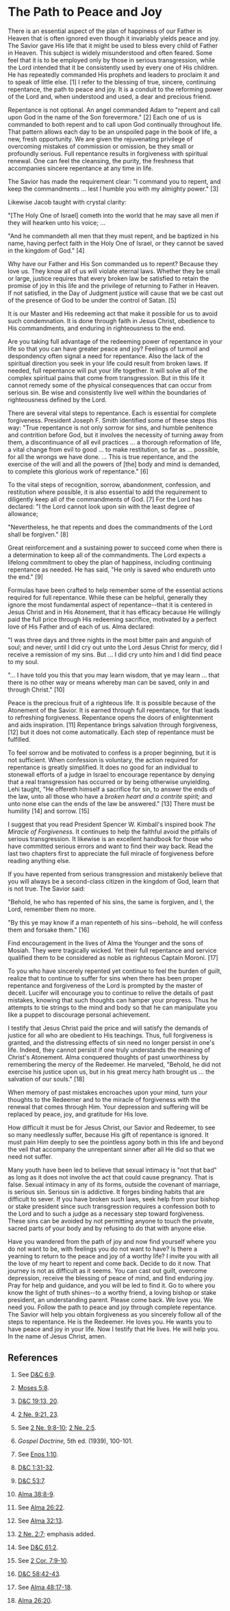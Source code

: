 # The Path to Peace and Joy

There is an essential aspect of the plan of happiness of our Father in Heaven
that is often ignored even though it invariably yields peace and joy. The
Savior gave His life that it might be used to bless every child of Father in
Heaven. This subject is widely misunderstood and often feared. Some feel that
it is to be employed only by those in serious transgression, while the Lord
intended that it be consistently used by every one of His children. He has
repeatedly commanded His prophets and leaders to proclaim it and to speak of
little else. [1]  I refer to the blessing of true, sincere, continuing
repentance, the path to peace and joy. It is a conduit to the reforming power
of the Lord and, when understood and used, a dear and precious friend.

Repentance is not optional. An angel commanded Adam to "repent and call upon
God in the name of the Son forevermore." [2]  Each one of us is commanded to
both repent and to call upon God continually throughout life. That pattern
allows each day to be an unspoiled page in the book of life, a new, fresh
opportunity. We are given the rejuvenating privilege of overcoming mistakes of
commission or omission, be they small or profoundly serious. Full repentance
results in forgiveness with spiritual renewal. One can feel the cleansing, the
purity, the freshness that accompanies sincere repentance at any time in life.

The Savior has made the requirement clear: "I command you to repent, and keep
the commandments ... lest I humble you with my almighty power." [3]

Likewise Jacob taught with crystal clarity:

"[The Holy One of Israel] cometh into the world that he may save all men if
they will hearken unto his voice; ...

"And he commandeth all men that they must repent, and be baptized in his name,
having perfect faith in the Holy One of Israel, or they cannot be saved in the
kingdom of God." [4]

Why have our Father and His Son commanded us to repent? Because they love us.
They know all of us will violate eternal laws. Whether they be small or large,
justice requires that every broken law be satisfied to retain the promise of
joy in this life and the privilege of returning to Father in Heaven. If not
satisfied, in the Day of Judgment justice will cause that we be cast out of
the presence of God to be under the control of Satan. [5]

It is our Master and His redeeming act that make it possible for us to avoid
such condemnation. It is done through faith in Jesus Christ, obedience to His
commandments, and enduring in righteousness to the end.

Are you taking full advantage of the redeeming power of repentance in your
life so that you can have greater peace and joy? Feelings of turmoil and
despondency often signal a need for repentance. Also the lack of the spiritual
direction you seek in your life could result from broken laws. If needed, full
repentance will put your life together. It will solve all of the complex
spiritual pains that come from transgression. But in this life it cannot
remedy some of the physical consequences that can occur from serious sin. Be
wise and consistently live well within the boundaries of righteousness defined
by the Lord.

There are several vital steps to repentance. Each is essential for complete
forgiveness. President Joseph F. Smith identified some of these steps this
way: "True repentance is not only sorrow for sins, and humble penitence and
contrition before God, but it involves the necessity of turning away from
them, a discontinuance of all evil practices ... a thorough reformation of life,
a vital change from evil to good ... to make restitution, so far as ... possible,
for all the wrongs we have done. ... This is true repentance, and the exercise
of the will and all the powers of [the] body and mind is demanded, to complete
this glorious work of repentance." [6]

To the vital steps of recognition, sorrow, abandonment, confession, and
restitution where possible, it is also essential to add the requirement to
diligently keep all of the commandments of God. [7]  For the Lord has
declared: "I the Lord cannot look upon sin with the least degree of allowance;

"Nevertheless, he that repents and does the commandments of the Lord shall be
forgiven." [8]

Great reinforcement and a sustaining power to succeed come when there is a
determination to keep all of the commandments. The Lord expects a lifelong
commitment to obey the plan of happiness, including continuing repentance as
needed. He has said, "He only is saved who endureth unto the end." [9]

Formulas have been crafted to help remember some of the essential actions
required for full repentance. While these can be helpful, generally they
ignore the most fundamental aspect of repentance--that it is centered in Jesus
Christ and in His Atonement, that it has efficacy because He willingly paid
the full price through His redeeming sacrifice, motivated by a perfect love of
His Father and of each of us. Alma declared:

"I was three days and three nights in the most bitter pain and anguish of
soul; and never, until I did cry out unto the Lord Jesus Christ for mercy, did
I receive a remission of my sins. But ... I did cry unto him and I did find
peace to my soul.

"... I have told you this that you may learn wisdom, that ye may learn ... that
there is no other way or means whereby man can be saved, only in and through
Christ." [10]

Peace is the precious fruit of a righteous life. It is possible because of the
Atonement of the Savior. It is earned through full repentance, for that leads
to refreshing forgiveness. Repentance opens the doors of enlightenment and
aids inspiration. [11]  Repentance brings salvation through forgiveness, [12]
but it does not come automatically. Each step of repentance must be fulfilled.

To feel sorrow and be motivated to confess is a proper beginning, but it is
not sufficient. When confession is voluntary, the action required for
repentance is greatly simplified. It does no good for an individual to
stonewall efforts of a judge in Israel to encourage repentance by denying that
a real transgression has occurred or by being otherwise unyielding. Lehi
taught, "He offereth himself a sacrifice for sin, to answer the ends of the
law, unto all those who have a _broken heart and a contrite spirit;_ and unto
none else can the ends of the law be answered." [13]  There must be humility
[14]  and sorrow. [15]

I suggest that you read President Spencer W. Kimball's inspired book _The
Miracle of Forgiveness._ It continues to help the faithful avoid the pitfalls
of serious transgression. It likewise is an excellent handbook for those who
have committed serious errors and want to find their way back. Read the last
two chapters first to appreciate the full miracle of forgiveness before
reading anything else.

If you have repented from serious transgression and mistakenly believe that
you will always be a second-class citizen in the kingdom of God, learn that is
not true. The Savior said:

"Behold, he who has repented of his sins, the same is forgiven, and I, the
Lord, remember them no more.

"By this ye may know if a man repenteth of his sins--behold, he will confess
them and forsake them." [16]

Find encouragement in the lives of Alma the Younger and the sons of Mosiah.
They were tragically wicked. Yet their full repentance and service qualified
them to be considered as noble as righteous Captain Moroni. [17]

To you who have sincerely repented yet continue to feel the burden of guilt,
realize that to continue to suffer for sins when there has been proper
repentance and forgiveness of the Lord is prompted by the master of deceit.
Lucifer will encourage you to continue to relive the details of past mistakes,
knowing that such thoughts can hamper your progress. Thus he attempts to tie
strings to the mind and body so that he can manipulate you like a puppet to
discourage personal achievement.

I testify that Jesus Christ paid the price and will satisfy the demands of
justice for all who are obedient to His teachings. Thus, full forgiveness is
granted, and the distressing effects of sin need no longer persist in one's
life. Indeed, they cannot persist if one truly understands the meaning of
Christ's Atonement. Alma conquered thoughts of past unworthiness by
remembering the mercy of the Redeemer. He marveled, "Behold, he did not
exercise his justice upon us, but in his great mercy hath brought us ... the
salvation of our souls." [18]

When memory of past mistakes encroaches upon your mind, turn your thoughts to
the Redeemer and to the miracle of forgiveness with the renewal that comes
through Him. Your depression and suffering will be replaced by peace, joy, and
gratitude for His love.

How difficult it must be for Jesus Christ, our Savior and Redeemer, to see so
many needlessly suffer, because His gift of repentance is ignored. It must
pain Him deeply to see the pointless agony both in this life and beyond the
veil that accompany the unrepentant sinner after all He did so that we need
not suffer.

Many youth have been led to believe that sexual intimacy is "not that bad" as
long as it does not involve the act that could cause pregnancy. That is false.
Sexual intimacy in any of its forms, outside the covenant of marriage, is
serious sin. Serious sin is addictive. It forges binding habits that are
difficult to sever. If you have broken such laws, seek help from your bishop
or stake president since such transgression requires a confession both to the
Lord and to such a judge as a necessary step toward forgiveness. These sins
can be avoided by not permitting anyone to touch the private, sacred parts of
your body and by refusing to do that with anyone else.

Have you wandered from the path of joy and now find yourself where you do not
want to be, with feelings you do not want to have? Is there a yearning to
return to the peace and joy of a worthy life? I invite you with all the love
of my heart to repent and come back. Decide to do it now. That journey is not
as difficult as it seems. You can cast out guilt, overcome depression, receive
the blessing of peace of mind, and find enduring joy. Pray for help and
guidance, and you will be led to find it. Go to where you know the light of
truth shines--to a worthy friend, a loving bishop or stake president, an
understanding parent. Please come back. We love you. We need you. Follow the
path to peace and joy through complete repentance. The Savior will help you
obtain forgiveness as you sincerely follow all of the steps to repentance. He
is the Redeemer. He loves you. He wants you to have peace and joy in your
life. Now I testify that He lives. He will help you. In the name of Jesus
Christ, amen.

## References

  1.  See [D&amp;C 6:9](https://www.lds.org/scriptures/dc-testament/dc/6.9?lang=eng#8).

  2.   [Moses 5:8](https://www.lds.org/scriptures/pgp/moses/5.8?lang=eng#7).

  3.   [D&amp;C 19:13, 20](https://www.lds.org/scriptures/dc-testament/dc/19.13%2C20?lang=eng#12).

  4.   [2 Ne. 9:21, 23](https://www.lds.org/scriptures/bofm/2-ne/9.21%2C23?lang=eng#20).

  5.  See [2 Ne. 9:8-10](https://www.lds.org/scriptures/bofm/2-ne/9.8-10?lang=eng#7); [2 Ne. 2:5](https://www.lds.org/scriptures/bofm/2-ne/2.5?lang=eng#4).

  6.   _Gospel Doctrine,_ 5th ed. (1939), 100-101.

  7.  See [Enos 1:10](https://www.lds.org/scriptures/bofm/enos/1.10?lang=eng#9).

  8.   [D&amp;C 1:31-32](https://www.lds.org/scriptures/dc-testament/dc/1.31-32?lang=eng#30).

  9.   [D&amp;C 53:7](https://www.lds.org/scriptures/dc-testament/dc/53.7?lang=eng#6).

  10.   [Alma 38:8-9](https://www.lds.org/scriptures/bofm/alma/38.8-9?lang=eng#7).

  11.  See [Alma 26:22](https://www.lds.org/scriptures/bofm/alma/26.22?lang=eng#21).

  12.  See [Alma 32:13](https://www.lds.org/scriptures/bofm/alma/32.13?lang=eng#12).

  13.   [2 Ne. 2:7](https://www.lds.org/scriptures/bofm/2-ne/2.7?lang=eng#6); emphasis added.

  14.  See [D&amp;C 61:2](https://www.lds.org/scriptures/dc-testament/dc/61.2?lang=eng#1).

  15.  See [2 Cor. 7:9-10](https://www.lds.org/scriptures/nt/2-cor/7.9-10?lang=eng#8).

  16.   [D&amp;C 58:42-43](https://www.lds.org/scriptures/dc-testament/dc/58.42-43?lang=eng#41).

  17.  See [Alma 48:17-18](https://www.lds.org/scriptures/bofm/alma/48.17-18?lang=eng#16).

  18.   [Alma 26:20](https://www.lds.org/scriptures/bofm/alma/26.20?lang=eng#19).

